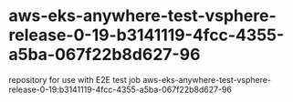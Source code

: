 # aws-eks-anywhere-test-vsphere-release-0-19-b3141119-4fcc-4355-a5ba-067f22b8d627-96
repository for use with E2E test job aws-eks-anywhere-test-vsphere-release-0-19:b3141119-4fcc-4355-a5ba-067f22b8d627-96
